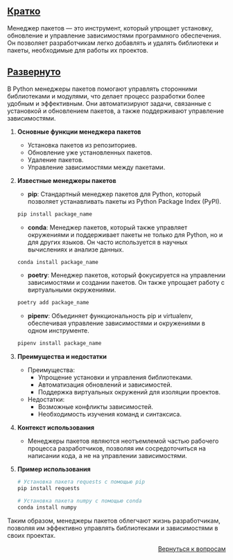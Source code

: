 ## <u>Кратко</u>

Менеджер пакетов — это инструмент, который упрощает установку, обновление и управление зависимостями программного
обеспечения. Он позволяет разработчикам легко добавлять и удалять библиотеки и пакеты, необходимые для работы их
проектов.

## <u>Развернуто</u>

В Python менеджеры пакетов помогают управлять сторонними библиотеками и модулями, что делает процесс разработки более
удобным и эффективным. Они автоматизируют задачи, связанные с установкой и обновлением пакетов, а также поддерживают
управление зависимостями.

1. **Основные функции менеджера пакетов**
    - Установка пакетов из репозиториев.
    - Обновление уже установленных пакетов.
    - Удаление пакетов.
    - Управление зависимостями между пакетами.

2. **Известные менеджеры пакетов**
    - **pip**: Стандартный менеджер пакетов для Python, который позволяет устанавливать пакеты из Python Package Index
      (PyPI).
    ```python
    pip install package_name
    ```
    - **conda**: Менеджер пакетов, который также управляет окружениями и поддерживает пакеты не только для Python, но
      и для других языков. Он часто используется в научных вычислениях и анализе данных.
    ```python
    conda install package_name
    ```
    - **poetry**: Менеджер пакетов, который фокусируется на управлении зависимостями и создании пакетов. Он также
      упрощает работу с виртуальными окружениями.
    ```python
    poetry add package_name
    ```
    - **pipenv**: Объединяет функциональность pip и virtualenv, обеспечивая управление зависимостями и окружениями в
      одном инструменте.
    ```python
    pipenv install package_name
    ```

3. **Преимущества и недостатки**
    - Преимущества:
        - Упрощение установки и управления библиотеками.
        - Автоматизация обновлений и зависимостей.
        - Поддержка виртуальных окружений для изоляции проектов.
    - Недостатки:
        - Возможные конфликты зависимостей.
        - Необходимость изучения команд и синтаксиса.

4. **Контекст использования**
    - Менеджеры пакетов являются неотъемлемой частью рабочего процесса разработчиков, позволяя им сосредоточиться на
      написании кода, а не на управлении зависимостями.

5. **Пример использования**
    ```python
    # Установка пакета requests с помощью pip
    pip install requests

    # Установка пакета numpy с помощью conda
    conda install numpy
    ```

Таким образом, менеджеры пакетов облегчают жизнь разработчикам, позволяя им эффективно управлять библиотеками и
зависимостями в своих проектах.

<div align="right">

[Вернуться к вопросам](../Вопросы.md)

</div>
